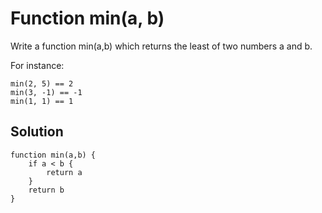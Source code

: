 # Function min(a, b)

Write a function min(a,b) which returns the least of two numbers a and b.

For instance:
```
min(2, 5) == 2
min(3, -1) == -1
min(1, 1) == 1
```

## Solution
```JS
function min(a,b) {
    if a < b {
        return a
    }
    return b
}
```